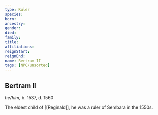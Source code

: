 ```yaml
---
type: Ruler
species:
born:
ancestry:
gender:
died:
family:
title:
affiliations:
reignStart:
reignEnd:
name: Bertram II
tags: [NPC/unsorted]
---
```

## Bertram II
*he/him*, b. 1537, d. 1560

The eldest child of [[Reginald]], he was a ruler of Sembara in the 1550s. 
